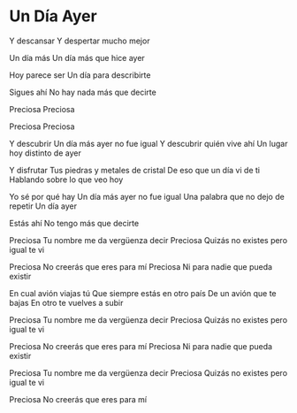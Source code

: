 # Un Día Ayer

Y descansar
Y despertar mucho mejor

Un día más
Un día más que hice ayer

Hoy parece ser
Un día para describirte

Sigues ahí
No hay nada más que decirte

Preciosa
Preciosa

Preciosa
Preciosa

Y descubrir
Un día más ayer no fue igual
Y descubrir quién vive ahí
Un lugar hoy distinto de ayer

Y disfrutar
Tus piedras y metales de cristal
De eso que un día vi de ti
Hablando sobre lo que veo hoy

Yo sé por qué hay
Un día más ayer no fue igual
Una palabra que no dejo de repetir
Un día ayer

Estás ahí
No tengo más que decirte

Preciosa
Tu nombre me da vergüenza decir
Preciosa
Quizás no existes pero igual te vi

Preciosa
No creerás que eres para mí
Preciosa
Ni para nadie que pueda existir

En cual avión viajas tú
Que siempre estás en otro país
De un avión que te bajas
En otro te vuelves a subir

Preciosa
Tu nombre me da vergüenza decir
Preciosa
Quizás no existes pero igual te vi

Preciosa
No creerás que eres para mí
Preciosa
Ni para nadie que pueda existir

Preciosa
Tu nombre me da vergüenza decir
Preciosa
Quizás no existes pero igual te vi

Preciosa
No creerás que eres para mí
